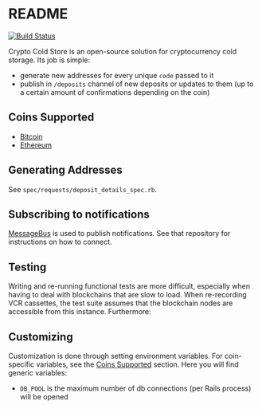 # README

[![Build Status](https://travis-ci.org/bloom-solutions/crypto-cold-store.svg?branch=master)](https://travis-ci.org/bloom-solutions/crypto-cold-store)

Crypto Cold Store is an open-source solution for cryptocurrency cold storage. Its job is simple:

- generate new addresses for every unique `code` passed to it
- publish in `/deposits` channel of new deposits or updates to them (up to a certain amount of confirmations depending on the coin)

## Coins Supported

- [Bitcoin](docs/bitcoin.md)
- [Ethereum](docs/ethereum.md)

## Generating Addresses

See `spec/requests/deposit_details_spec.rb`.

## Subscribing to notifications

[MessageBus](https://github.com/SamSaffron/message_bus) is used to publish notifications. See that repository for instructions on how to connect.

## Testing

Writing and re-running functional tests are more difficult, especially when having to deal with blockchains that are slow to load. When re-recording VCR cassettes, the test suite assumes that the blockchain nodes are accessible from this instance. Furthermore:

## Customizing

Customization is done through setting environment variables. For coin-specific variables, see the [Coins Supported](#coins-supported) section. Here you will find generic variables:

- `DB_POOL` is the maximum number of db connections (per Rails process) will be opened
